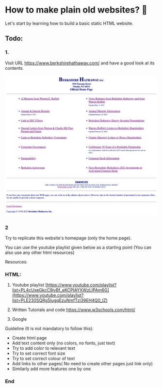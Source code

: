 # How to make plain old websites? 🤔

Let's start by learning how to build a basic static HTML website.

## Todo:
### 1.
Visit URL https://www.berkshirehathaway.com/ and have a good look at its contents.

![](https://github.com/HishamMubarak/full-stack-playlist/blob/main/images/task1.png?raw=true)

### 2
Try to replicate this website's homepage (only the home page).

You can use the youtube playlist given below as a starting point (You can also use any other html resources)

Resources:

### HTML:
1. Youtube playlist
[https://www.youtube.com/playlist?list=PL4cUxeGkcC9ivBf_eKCPIAYXWzLlPAm6G](https://www.youtube.com/playlist?list=PLE230SQRg5IugqEzuNmfTzi39EH4Q0_lZ)

2. Written Tutorials and code
https://www.w3schools.com/html/

3. Google

Guideline (It is not mandatory to follow this):
- Create html page
- Add text content only (no colors, no fonts, just text)
- Try to add color to relevant text
- Try to set correct font size
- Try to set correct colour of text
- Add links to other pages( No need to create other pages just link only)
- Similarly add more features one by one

### End
